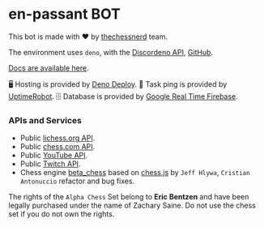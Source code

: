 
# en-passant BOT

This bot is made with ❤️ by [thechessnerd](https://www.instagram.com/thechessnerd/) team.

The environment uses `deno`, with the [Discordeno API](https://discordeno.mod.land/),
[GitHub](https://github.com/discordeno/discordeno/).

[Docs are available here](https://doc.deno.land/https://deno.land/x/discordeno@13.0.0-rc34/mod.ts).

🖥 Hosting is provided by [Deno Deploy](https://deno.com/deploy/).
🏓 Task ping is provided by [UptimeRobot](https://uptimerobot.com).
🗄 Database is provided by [Google Real Time Firebase](https://console.firebase.google.com/u/0/).

### APIs and Services

- Public [lichess.org API](https://lichess.org/api).
- Public [chess.com API](https://www.chess.com/news/view/published-data-api).
- Public [YouTube API](https://developers.google.com/youtube/v3/docs).
- Public [Twitch API](https://dev.twitch.tv/docs/api/).
- Chess engine [beta_chess](https://github.com/Cristian-A/beta_chess) based on
[chess.js](https://github.com/jhlywa/chess.js) by `Jeff Hlywa`,
`Cristian Antonuccio` refactor and bug fixes.

The rights of the `Alpha Chess` Set belong to **Eric Bentzen** and have been
legally purchased under the name of Zachary Saine. Do not use the chess set
if you do not own the rights.
